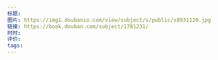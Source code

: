```yaml
---
标题: 
图片: https://img1.doubanio.com/view/subject/s/public/s8931120.jpg
链接: https://book.douban.com/subject/1781231/
时时: 
评价: 
tags:
---
```



